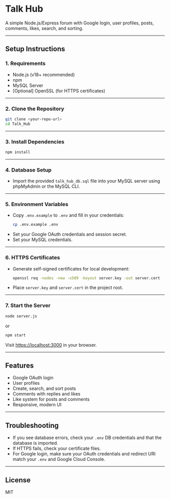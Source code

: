 # Talk Hub

A simple Node.js/Express forum with Google login, user profiles, posts, comments, likes, search, and sorting.

---

## Setup Instructions

### 1. Requirements

- Node.js (v18+ recommended)
- npm
- MySQL Server
- [Optional] OpenSSL (for HTTPS certificates)

---

### 2. Clone the Repository

```sh
git clone <your-repo-url>
cd Talk_Hub
```

---

### 3. Install Dependencies

```sh
npm install
```

---

### 4. Database Setup

- Import the provided `talk_hub_db.sql` file into your MySQL server using phpMyAdmin or the MySQL CLI.

---

### 5. Environment Variables

- Copy `.env.example` to `.env` and fill in your credentials:
  ```sh
  cp .env.example .env
  ```
- Set your Google OAuth credentials and session secret.
- Set your MySQL credentials.

---

### 6. HTTPS Certificates

- Generate self-signed certificates for local development:
  ```sh
  openssl req -nodes -new -x509 -keyout server.key -out server.cert
  ```
- Place `server.key` and `server.cert` in the project root.

---

### 7. Start the Server

```sh
node server.js
```
or
```sh
npm start
```

Visit [https://localhost:3000](https://localhost:3000) in your browser.

---

## Features

- Google OAuth login
- User profiles
- Create, search, and sort posts
- Comments with replies and likes
- Like system for posts and comments
- Responsive, modern UI

---

## Troubleshooting

- If you see database errors, check your `.env` DB credentials and that the database is imported.
- If HTTPS fails, check your certificate files.
- For Google login, make sure your OAuth credentials and redirect URI match your `.env` and Google Cloud Console.

---

## License

MIT